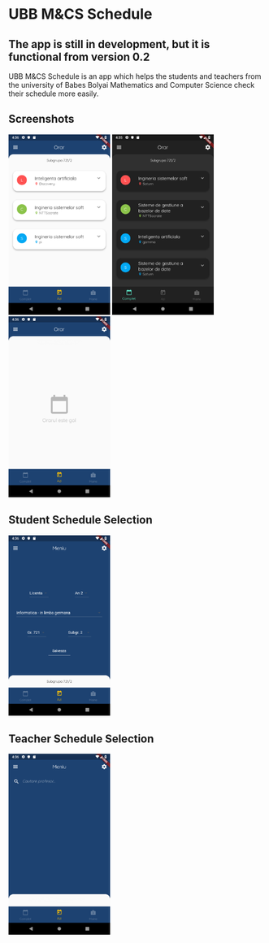 # UBB M&CS Schedule
## The app is still in development, but it is functional from version 0.2

UBB M&CS Schedule is an app which helps the students and teachers from the university of Babes Bolyai Mathematics and Computer Science check their schedule more easily.


## Screenshots

<img src="https://github.com/andreicorpo/ubb_schedule/blob/master/Screenshots/Screenshot_1553092627.png" width=200> <img src="https://github.com/andreicorpo/ubb_schedule/blob/master/Screenshots/Screenshot_1553092599.png" width=200> <img src="https://github.com/andreicorpo/ubb_schedule/blob/master/Screenshots/Screenshot_1553092646.png" width=200>

## Student Schedule Selection

<img src="https://github.com/andreicorpo/ubb_schedule/blob/master/Screenshots/Screenshot_1553092630.png" width=200>

## Teacher Schedule Selection

<img src="https://github.com/andreicorpo/ubb_schedule/blob/master/Screenshots/Screenshot_1553092634.png" width=200>

